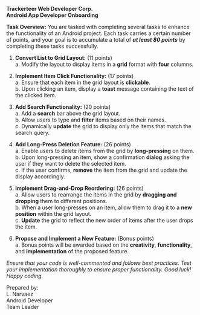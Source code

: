 ﻿**Trackerteer Web Developer Corp.**
 <br />**Android App Developer Onboarding**

**Task Overview:** You are tasked with completing several tasks to enhance the functionality of an
Android project. Each task carries a certain number of points, and your goal is to accumulate a
total of ***at least 80 points*** by completing these tasks successfully.

1. **Convert List to Grid Layout:** (11 points)
   <br />a. Modify the layout to display items in a **grid** format with **four** columns.
   
2. **Implement Item Click Functionality:** (17 points)
   <br />a. Ensure that each item in the grid layout is **clickable**.
   <br />b. Upon clicking an item, display a **toast** message containing the text of the clicked item.
   
3. **Add Search Functionality:** (20 points)
   <br />a. Add a **search** bar above the grid layout.
   <br />b. Allow users to type and **filter** items based on their names.
   <br />c. Dynamically **update** the grid to display only the items that match the search query.
   
4. **Add Long-Press Deletion Feature:** (26 points)
   <br />a. Enable users to delete items from the grid by **long-pressing** on them.
   <br />b. Upon long-pressing an item, show a confirmation **dialog** asking the user if they want to
   delete the selected item.
   <br />c. If the user confirms, **remove** the item from the grid and update the display accordingly.
   
5. **Implement Drag-and-Drop Reordering:** (26 points)
   <br />a. Allow users to rearrange the items in the grid by **dragging and dropping** them to different
   positions.
   <br />b. When a user long-presses on an item, allow them to drag it to a **new position** within the
   grid layout.
   <br />c. **Update** the grid to reflect the new order of items after the user drops the item.

6. **Propose and Implement a New Feature:** (Bonus points)
   <br />a. Bonus points will be awarded based on the **creativity**, **functionality**, and
**implementation** of the proposed feature.

*Ensure that your code is well-commented and follows best practices. Test your implementation
thoroughly to ensure proper functionality. Good luck! Happy coding.*

Prepared by:
<br />L. Narvaez
<br />Android Developer
<br />Team Leader
